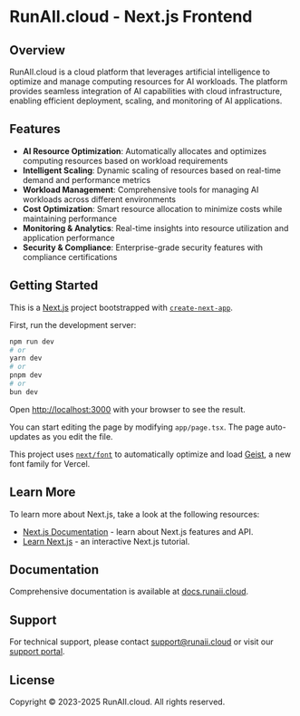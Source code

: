 # RunAII.cloud - Next.js Frontend

## Overview
RunAII.cloud is a cloud platform that leverages artificial intelligence to optimize and manage computing resources for AI workloads. The platform provides seamless integration of AI capabilities with cloud infrastructure, enabling efficient deployment, scaling, and monitoring of AI applications.

## Features

- **AI Resource Optimization**: Automatically allocates and optimizes computing resources based on workload requirements
- **Intelligent Scaling**: Dynamic scaling of resources based on real-time demand and performance metrics
- **Workload Management**: Comprehensive tools for managing AI workloads across different environments
- **Cost Optimization**: Smart resource allocation to minimize costs while maintaining performance
- **Monitoring & Analytics**: Real-time insights into resource utilization and application performance
- **Security & Compliance**: Enterprise-grade security features with compliance certifications

## Getting Started

This is a [Next.js](https://nextjs.org) project bootstrapped with [`create-next-app`](https://nextjs.org/docs/app/api-reference/cli/create-next-app).

First, run the development server:

```bash
npm run dev
# or
yarn dev
# or
pnpm dev
# or
bun dev
```

Open [http://localhost:3000](http://localhost:3000) with your browser to see the result.

You can start editing the page by modifying `app/page.tsx`. The page auto-updates as you edit the file.

This project uses [`next/font`](https://nextjs.org/docs/app/building-your-application/optimizing/fonts) to automatically optimize and load [Geist](https://vercel.com/font), a new font family for Vercel.

## Learn More

To learn more about Next.js, take a look at the following resources:

- [Next.js Documentation](https://nextjs.org/docs) - learn about Next.js features and API.
- [Learn Next.js](https://nextjs.org/learn) - an interactive Next.js tutorial.

## Documentation

Comprehensive documentation is available at [docs.runaii.cloud](https://docs.runaii.cloud).

## Support

For technical support, please contact support@runaii.cloud or visit our [support portal](https://support.runaii.cloud).

## License

Copyright © 2023-2025 RunAII.cloud. All rights reserved.
